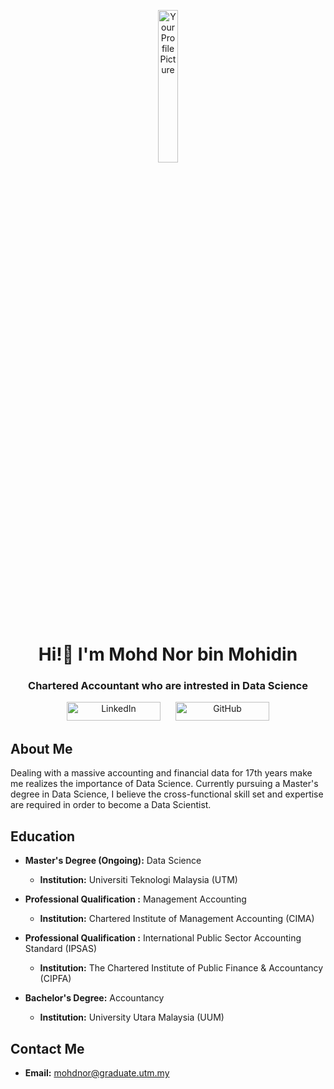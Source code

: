 <p align="center">
<img src="https://github.com/drshahizan/BDM/blob/main/portfolio/mohd-nor/gambar%20mohd%20nor.PNG" alt="Your Profile Picture" style="width: 25%;">
  


</p>

<h1 align="center"> Hi!👋 I'm Mohd Nor bin Mohidin  </h1>

<h3 align="center"> Chartered Accountant who are intrested in Data Science </h3>


<div align="center">
  <a href="https://www.linkedin.com/in/mohd-nor-mohidin-866599163/" target="_blank" style="text-decoration: none; margin: 10px;">
    <img src="https://img.shields.io/badge/LinkedIn-Connect-0A66C2" alt="LinkedIn" width="150" height="30">
  </a>
  <a href="https://github.com/mohd-nor" target="_blank" style="text-decoration: none; margin: 10px;">
    <img src="https://img.shields.io/badge/GitHub-Follow-181717" alt="GitHub" width="150" height="30">
  </a>
  
</div>

## About Me

Dealing with a massive accounting and financial data for 17th years make me realizes the importance of Data Science. Currently pursuing a Master's degree in Data Science, I believe the cross-functional skill set and expertise are required in order to become a Data Scientist. 

## Education
- **Master's Degree (Ongoing):** Data Science
  - **Institution:** Universiti Teknologi Malaysia (UTM)

- **Professional Qualification :** Management Accounting
  - **Institution:** Chartered Institute of Management Accounting (CIMA)

- **Professional Qualification :** International Public Sector Accounting Standard (IPSAS)
  - **Institution:** The Chartered Institute of Public Finance & Accountancy (CIPFA)
    
- **Bachelor's Degree:** Accountancy
  - **Institution:** University Utara Malaysia (UUM)

## Contact Me

- **Email:** mohdnor@graduate.utm.my
